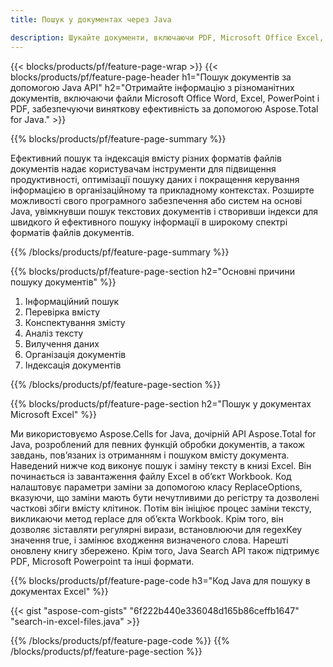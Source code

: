 ```yaml
---
title: Пошук у документах через Java  

description: Шукайте документи, включаючи PDF, Microsoft Office Excel, Word, PowerPoint тощо, за допомогою програми на основі Java.
---
```


{{< blocks/products/pf/feature-page-wrap >}}
{{< blocks/products/pf/feature-page-header h1="Пошук документів за допомогою Java API" h2="Отримайте інформацію з різноманітних документів, включаючи файли Microsoft Office Word, Excel, PowerPoint і PDF, забезпечуючи виняткову ефективність за допомогою Aspose.Total for Java." >}}

{{% blocks/products/pf/feature-page-summary %}}

Ефективний пошук та індексація вмісту різних форматів файлів документів надає користувачам інструменти для підвищення продуктивності, оптимізації пошуку даних і покращення керування інформацією в організаційному та прикладному контекстах.  Розширте можливості свого програмного забезпечення або систем на основі Java, увімкнувши пошук текстових документів і створивши індекси для швидкого й ефективного пошуку інформації в широкому спектрі форматів файлів документів.

{{% /blocks/products/pf/feature-page-summary  %}}

{{% blocks/products/pf/feature-page-section  h2="Основні причини пошуку документів" %}}

1. Інформаційний пошук
1. Перевірка вмісту  
1. Конспектування змісту  
1. Аналіз тексту
1. Вилучення даних  
1. Організація документів
1. Індексація документів  



{{% /blocks/products/pf/feature-page-section %}}

{{% blocks/products/pf/feature-page-section  h2="Пошук у документах Microsoft Excel" %}}

Ми використовуємо Aspose.Cells for Java, дочірній API Aspose.Total for Java, розроблений для певних функцій обробки документів, а також завдань, пов’язаних із отриманням і пошуком вмісту документа.  Наведений нижче код виконує пошук і заміну тексту в книзі Excel.  Він починається із завантаження файлу Excel в об’єкт Workbook.  Код налаштовує параметри заміни за допомогою класу ReplaceOptions, вказуючи, що заміни мають бути нечутливими до регістру та дозволені часткові збіги вмісту клітинок.  Потім він ініціює процес заміни тексту, викликаючи метод replace для об’єкта Workbook.  Крім того, він дозволяє зіставляти регулярні вирази, встановлюючи для regexKey значення true, і замінює входження визначеного слова.  Нарешті оновлену книгу збережено. Крім того, Java Search API також підтримує PDF, Microsoft Powerpoint та інші формати.

{{% blocks/products/pf/feature-page-code h3="Код Java для пошуку в документах Excel" %}}

{{< gist "aspose-com-gists" "6f222b440e336048d165b86ceffb1647" "search-in-excel-files.java" >}}

{{% /blocks/products/pf/feature-page-code  %}}
{{% /blocks/products/pf/feature-page-section %}}